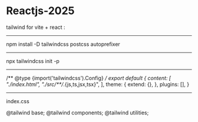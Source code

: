 # Reactjs-2025


tailwind for vite + react : 

*******************
npm install -D tailwindcss postcss autoprefixer
*******************
npx tailwindcss init -p
*******************
/** @type {import('tailwindcss').Config} */
export default {
  content: [
    "./index.html",
    "./src/**/*.{js,ts,jsx,tsx}",
  ],
  theme: {
    extend: {},
  },
  plugins: [],
}
*******************
index.css

@tailwind base;
@tailwind components;
@tailwind utilities;
